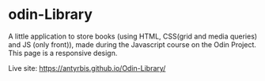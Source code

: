 # odin-Library

A little application to store books (using HTML, CSS(grid and media queries) and JS (only front)), made during the Javascript course on the Odin Project. This page is a responsive design.

Live site: https://antyrbis.github.io/Odin-Library/

